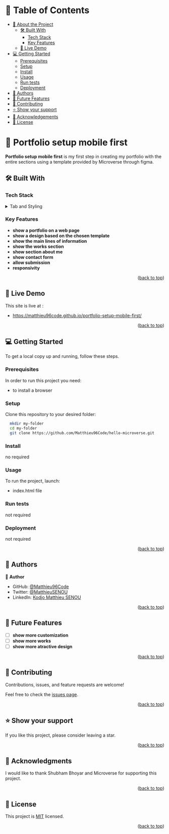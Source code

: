 <a name="readme-top"></a>

# 📗 Table of Contents

- [📖 About the Project](#about-project)
  - [🛠 Built With](#built-with)
    - [Tech Stack](#tech-stack)
    - [Key Features](#key-features)
  - [🚀 Live Demo](#live-demo)
- [💻 Getting Started](#getting-started)
  - [Prerequisites](#prerequisites)
  - [Setup](#setup)
  - [Install](#install)
  - [Usage](#usage)
  - [Run tests](#run-tests)
  - [Deployment](#triangular_flag_on_post-deployment)
- [👥 Authors](#authors)
- [🔭 Future Features](#future-features)
- [🤝 Contributing](#contributing)
- [⭐️ Show your support](#support)
- [🙏 Acknowledgements](#acknowledgements)
- [📝 License](#license)


# 📖 Portfolio setup mobile first <a name="about-project"></a>

**Portfolio setup mobile first** is my first step in creating my portfolio with the entire sections using a template provided by Microverse through figma.

## 🛠 Built With <a name="built-with"></a>

### Tech Stack <a name="tech-stack"></a>


<details>
  <summary>Tab and Styling</summary>
  <ul>
    <li><a href="https://https://www.hostingreviewbox.com/html5-cheat-sheet//">html</a></li>
    <li><a href="https://https://www.lesliefranke.com/files/reference/csscheatsheet.html/">css</a></li>
  </ul>
</details>

### Key Features <a name="key-features"></a>

- **show a portfolio on a web page**
- **show a design based on the chosen template**
- **show the main lines of information**
- **show the works section**
- **show section about me**
- **show contact form**
- **allow submission**
- **responsivity**


<p align="right">(<a href="#readme-top">back to top</a>)</p>



## 🚀 Live Demo <a name="live-demo"></a>
This site is live at :
- https://matthieu96code.github.io/portfolio-setup-mobile-first/

<p align="right">(<a href="#readme-top">back to top</a>)</p>


## 💻 Getting Started <a name="getting-started"></a>


To get a local copy up and running, follow these steps.

### Prerequisites

In order to run this project you need:

- to install a browser

### Setup

Clone this repository to your desired folder:


```sh
  mkdir my-folder
  cd my-folder
  git clone https://github.com/Matthieu96Code/hello-microverse.git
```


### Install

no required

### Usage

To run the project, launch:

- index.html file

### Run tests

not required

### Deployment

not required

<p align="right">(<a href="#readme-top">back to top</a>)</p>

## 👥 Authors <a name="authors"></a>

👤 **Author**

- GitHub: [@Matthieu96Code](https://https://github.com/Matthieu96Code)
- Twitter: [@MatthieuSENOU](https://https://twitter.com/MatthieuSenou)
- LinkedIn: [Kodjo Matthieu SENOU](https://https://www.linkedin.com/in/kodjo-matthieu-senou-724a50210/)


<p align="right">(<a href="#readme-top">back to top</a>)</p>

## 🔭 Future Features <a name="future-features"></a>

- [ ] **show more customization**
- [ ] **show more works**
- [ ] **show more atractive design**

<p align="right">(<a href="#readme-top">back to top</a>)</p>


## 🤝 Contributing <a name="contributing"></a>

Contributions, issues, and feature requests are welcome!

Feel free to check the [issues page](https://github.com/Matthieu96Code/portfolio-setup-mobile-first/issues).

<p align="right">(<a href="#readme-top">back to top</a>)</p>

## ⭐️ Show your support <a name="support"></a>

If you like this project, please consider leaving a star.

<p align="right">(<a href="#readme-top">back to top</a>)</p>


## 🙏 Acknowledgments <a name="acknowledgements"></a>

I would like to thank Shubham Bhoyar and Microverse for supporting this project.

<p align="right">(<a href="#readme-top">back to top</a>)</p>


## 📝 License <a name="license"></a>

This project is [MIT](./LICENSE) licensed.


<p align="right">(<a href="#readme-top">back to top</a>)</p>
